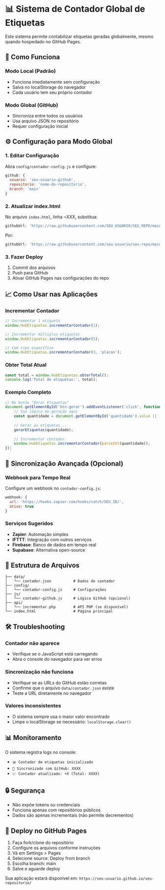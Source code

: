 # 📊 Sistema de Contador Global de Etiquetas

Este sistema permite contabilizar etiquetas geradas globalmente, mesmo quando hospedado no GitHub Pages.

## 🚀 Como Funciona

### Modo Local (Padrão)
- Funciona imediatamente sem configuração
- Salva no localStorage do navegador
- Cada usuário tem seu próprio contador

### Modo Global (GitHub)
- Sincroniza entre todos os usuários
- Usa arquivo JSON no repositório
- Requer configuração inicial

## ⚙️ Configuração para Modo Global

### 1. Editar Configuração
Abra `config/contador-config.js` e configure:

```javascript
github: {
  usuario: 'seu-usuario-github',
  repositorio: 'nome-do-repositorio',
  branch: 'main'
}
```

### 2. Atualizar index.html
No arquivo `index.html`, linha ~XXX, substitua:
```javascript
githubUrl: 'https://raw.githubusercontent.com/SEU_USUARIO/SEU_REPO/main/data/contador.json'
```

Por:
```javascript
githubUrl: 'https://raw.githubusercontent.com/seu-usuario/seu-repo/main/data/contador.json'
```

### 3. Fazer Deploy
1. Commit dos arquivos
2. Push para GitHub
3. Ativar GitHub Pages nas configurações do repo

## 📈 Como Usar nas Aplicações

### Incrementar Contador
```javascript
// Incrementar 1 etiqueta
window.HubEtiquetas.incrementarContador(1);

// Incrementar múltiplas etiquetas
window.HubEtiquetas.incrementarContador(5);

// Com tipo específico
window.HubEtiquetas.incrementarContador(3, 'placas');
```

### Obter Total Atual
```javascript
const total = window.HubEtiquetas.obterTotal();
console.log('Total de etiquetas:', total);
```

### Exemplo Completo
```javascript
// No botão "Gerar Etiquetas"
document.getElementById('btn-gerar').addEventListener('click', function() {
    // Sua lógica de geração aqui
    const quantidade = document.getElementById('quantidade').value || 1;
    
    // Gerar as etiquetas...
    gerarEtiquetas(quantidade);
    
    // Incrementar contador
    window.HubEtiquetas.incrementarContador(parseInt(quantidade));
});
```

## 🔄 Sincronização Avançada (Opcional)

### Webhook para Tempo Real
Configure um webhook no `contador-config.js`:

```javascript
webhook: {
  url: 'https://hooks.zapier.com/hooks/catch/SEU_ID/',
  ativo: true
}
```

### Serviços Sugeridos
- **Zapier**: Automação simples
- **IFTTT**: Integração com outros serviços  
- **Firebase**: Banco de dados em tempo real
- **Supabase**: Alternativa open-source

## 📁 Estrutura de Arquivos

```
├── data/
│   └── contador.json          # Dados do contador
├── config/
│   └── contador-config.js     # Configurações
├── js/
│   └── contador-github.js     # Lógica GitHub (opcional)
├── api/
│   └── incrementar.php        # API PHP (se disponível)
└── index.html                 # Página principal
```

## 🛠️ Troubleshooting

### Contador não aparece
- Verifique se o JavaScript está carregando
- Abra o console do navegador para ver erros

### Sincronização não funciona
- Verifique se as URLs do GitHub estão corretas
- Confirme que o arquivo `data/contador.json` existe
- Teste a URL diretamente no navegador

### Valores inconsistentes
- O sistema sempre usa o maior valor encontrado
- Limpe o localStorage se necessário: `localStorage.clear()`

## 📊 Monitoramento

O sistema registra logs no console:
- `📊 Contador de etiquetas inicializado`
- `🔄 Sincronizado com GitHub: XXXX`
- `📈 Contador atualizado: +X (Total: XXXX)`

## 🔒 Segurança

- Não expõe tokens ou credenciais
- Funciona apenas com repositórios públicos
- Dados são apenas incrementais (não permite decrementos)

## 🚀 Deploy no GitHub Pages

1. Faça fork/clone do repositório
2. Configure os arquivos conforme instruções
3. Vá em Settings > Pages
4. Selecione source: Deploy from branch
5. Escolha branch: main
6. Salve e aguarde deploy

Sua aplicação estará disponível em:
`https://seu-usuario.github.io/seu-repositorio/`